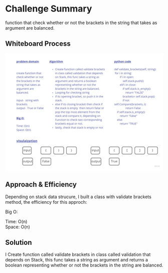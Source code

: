 # Challenge Summary
function that check whether or not the brackets in the string that takes as argument are balanced.
## Whiteboard Process
![img](stack-queue-brackets.jpg)

## Approach & Efficiency
Depending on stack data strucure, I built a class with validate brackets method, 
the efficiency for this approch:

Big O:

Time: O(n)  
Space: O(n)



## Solution
I Create function called validate brackets in class called validation that depends on Stack, this func takes a string as argument and returns a boolean representing whether or not the brackets in the string are balanced.